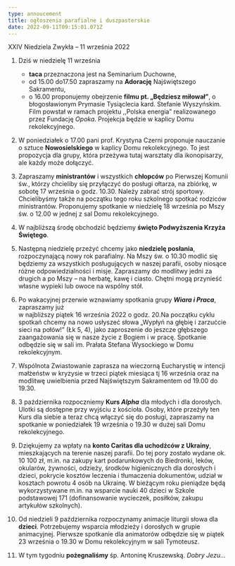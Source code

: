 ```yaml
---
type: annoucement
title: ogłoszenia parafialne i duszpasterskie
date: 2022-09-11T09:15:01.071Z
---
```

XXIV Niedziela Zwykła – 11 września 2022

1. Dziś w niedzielę 11 września

   * **taca** przeznaczona jest na Seminarium Duchowne,
   * od 15.00 do17.50 zapraszamy na **Adorację** Najświętszego Sakramentu,
   * o 16.00 proponujemy obejrzenie **filmu pt. „Będziesz miłował”**, o błogosławionym Prymasie Tysiąclecia kard. Stefanie Wyszyńskim. Film powstał w ramach projektu ,,Polska energia” realizowanego przez Fundację *Opoka*. Projekcja będzie w kaplicy Domu rekolekcyjnego.
2. W poniedziałek o 17.00 pani prof. Krystyna Czerni proponuje nauczanie o sztuce **Nowosielskiego** w kaplicy Domu rekolekcyjnego. To jest propozycja dla grupy, która przeżywa tutaj warsztaty dla ikonopisarzy, ale każdy może dołączyć.
3. Zapraszamy **ministrantów** i wszystkich **chłopców** po Pierwszej Komunii św., którzy chcieliby się przyłączyć do posługi ołtarza, na zbiórkę, w sobotę 17 września o godz. 10.30. Należy zabrać strój sportowy. Chcielibyśmy także na początku tego roku szkolnego spotkać rodziców ministrantów. Proponujemy spotkanie w niedzielę 18 września po Mszy św. o 12.00 w jednej z sal Domu rekolekcyjnego.
4. W najbliższą środę obchodzić będziemy **święto Podwyższenia Krzyża Świętego**.
5. Następną niedzielę przeżyć chcemy jako **niedzielę posłania**, rozpoczynającą nowy rok parafialny. Na Mszy św. o 10.30 modlić się będziemy za wszystkich posługujących w naszej parafii, osoby niosące różne odpowiedzialności i misje. Zapraszamy do modlitwy jedni za drugich a po Mszy – na herbatę, kawę i ciasto. Chętni mogą przynieść własne wypieki lub owoce na wspólny stół.
6. Po wakacyjnej przerwie wznawiamy spotkania grupy ***Wiara i Praca***, zapraszamy już\
   w najbliższy piątek 16 września 2022 o godz. 20.Na początku cyklu spotkań chcemy na nowo usłyszeć słowa „Wypłyń na głębię i zarzućcie sieci na połów!” (Łk 5, 4), jako zaproszenie do jeszcze głębszego zaangażowania się w nasze życie z Bogiem i w pracę. Spotkanie odbędzie się w sali im. Prałata Stefana Wysockiego w Domu rekolekcyjnym.
7. Wspólnota Zwiastowanie zaprasza na wieczorną Eucharystię w intencji małżeństw w kryzysie w trzeci piątek miesiąca tj 16 września oraz na modlitwę uwielbienia przed Najświętszym Sakramentem od 19.00 do 19.30.
8. 3 października rozpoczniemy **Kurs *Alpha*** dla młodych i dla dorosłych. Ulotki są dostępne przy wyjściu z kościoła. Osoby, które przeżyły ten Kurs dla siebie a teraz chcą włączyć się do posługi, zapraszamy na spotkanie w poniedziałek 19 września o 19.30 w dużej sali Domu rekolekcyjnego.
9. Dziękujemy za wpłaty na **konto Caritas dla uchodźców z Ukrainy**, mieszkających na terenie naszej parafii. Do tej pory zostało wydane ok. 10 100 zł, m.in. na zakupy kart podarunkowych do Biedronki, leków, okularów, żywności, odzieży, środków higienicznych dla dorosłych i dzieci, pokrycie kosztów leczenia i tłumaczenia dokumentów, udział w kosztach powrotu 4 osób na Ukrainę. W bieżącym roku pieniądze będą wykorzystywane m.in. na wsparcie nauki 40 dzieci w Szkole podstawowej 171 (dofinansowanie wycieczek, posiłków, zakupu artykułów szkolnych).
10. Od niedzieli 9 października rozpoczynamy animacje liturgii słowa dla **dzieci**. Potrzebujemy wsparcia młodzieży i dorosłych w grupie animacyjnej. Pierwsze spotkanie dla animatorów odbędzie się w piątek 23 września o 19.30 w Domu rekolekcyjnym w sali Tymoteusz.
11. W tym tygodniu **pożegnaliśmy** śp. Antoninę Kruszewską. *Dobry Jezu…*

<!--EndFragment-->